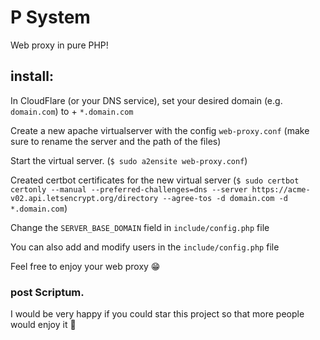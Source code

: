 # P System 

Web proxy in pure PHP!

## install:
In CloudFlare (or your DNS service), set your desired domain (e.g. ```domain.com```) to + ```*.domain.com```

Create a new apache virtualserver with the config ```web-proxy.conf``` (make sure to rename the server and the path of the files)

Start the virtual server. (```$ sudo a2ensite web-proxy.conf```)

Created certbot certificates for the new virtual server (```$ sudo certbot certonly --manual --preferred-challenges=dns --server https://acme-v02.api.letsencrypt.org/directory --agree-tos -d domain.com -d *.domain.com```)

Change the ```SERVER_BASE_DOMAIN``` field in ```include/config.php``` file

You can also add and modify users in the ```include/config.php``` file

Feel free to enjoy your web proxy 😁



### post Scriptum.

I would be very happy if you could star this project so that more people would enjoy it 👼